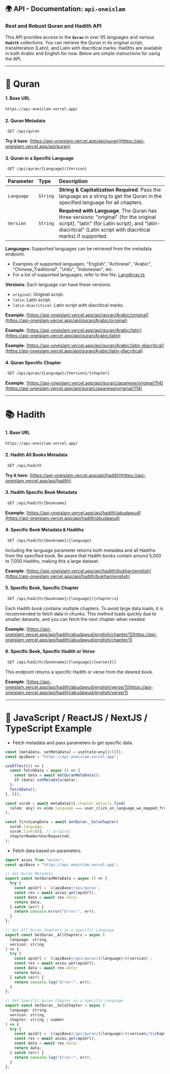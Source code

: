 ## 🌍 API - Documentation: `api-oneislam`

### Rest and Robust Quran and Hadith API

This API provides access to the **`Quran`** in over 95 languages and various **`Hadith`** collections. You can retrieve the Quran in its original script, transliteration (Latin), and Latin with diacritical marks. Hadiths are available in both Arabic and English for now. Below are simple instructions for using the API.

---

# 📖 Quran

#### 1. Base URL

```bash
https://api-oneislam.vercel.app/
```

#### 2. Quran Metadata

```bash
 GET /api/quran
```

**Try it here**: [https://api-oneislam.vercel.app/api/quran](https://api-oneislam.vercel.app/api/quran)

#### 3. Quran in a Specific Language

```bash
 GET /api/quran/{Language}/{Version}
```

| Parameter  | Type     | Description                                                                                                                                                                                             |
| :--------- | :------- | :------------------------------------------------------------------------------------------------------------------------------------------------------------------------------------------------------ |
| `Language` | `String` | **String & Capitalization Required**. Pass the language as a string to get the Quran in the specified language for all chapters.                                                                        |
| `Version`  | `String` | **Required with Language**. The Quran has three versions: "original" (for the original script), "latin" (for Latin script), and "latin-diacritical" (Latin script with diacritical marks) if supported. |

**Languages**: Supported languages can be retrieved from the metadata endpoint.

- Examples of supported languages: "English", "Achinese", "Arabic", "Chinese_Traditional", "Urdu", "Indonesian", etc.
- For a list of supported languages, refer to this file: [LangArray.ts](https://raw.githubusercontent.com/haseebllc/api-oneislam/main/app/api/quran/%5B...slug%5D/LangArray.ts)

**Versions**: Each language can have these versions:

- `original`: Original script.
- `latin`: Latin script.
- `latin-diacritical`: Latin script with diacritical marks.

**Example**: [https://api-oneislam.vercel.app/api/quran/Arabic/original](https://api-oneislam.vercel.app/api/quran/Arabic/original)

**Example**: [https://api-oneislam.vercel.app/api/quran/Arabic/latin](https://api-oneislam.vercel.app/api/quran/Arabic/latin)

**Example**: [https://api-oneislam.vercel.app/api/quran/Arabic/latin-diacritical](https://api-oneislam.vercel.app/api/quran/Arabic/latin-diacritical)

#### 4. Quran Specific Chapter

```bash
 GET /api/quran/{Language}/{Version}/{chapter}
```

**Example**: [https://api-oneislam.vercel.app/api/quran/Japanese/original/114](https://api-oneislam.vercel.app/api/quran/Japanese/original/114)

---

# 📚 Hadith

#### 1. Base URL

```bash
https://api-oneislam.vercel.app/
```

#### 2. Hadith All Books Metadata

```bash
 GET /api/hadith
```

**Try it here**: [https://api-oneislam.vercel.app/api/hadith](https://api-oneislam.vercel.app/api/hadith)

#### 3. Hadith Specific Book Metadata

```bash
 GET /api/hadith/{bookname}
```

**Example**: [https://api-oneislam.vercel.app/api/hadith/abudawud](https://api-oneislam.vercel.app/api/hadith/abudawud)

#### 4. Specific Book Metadata & Hadiths

```bash
 GET /api/hadith/{bookname}/{language}
```

Including the language parameter returns both metadata and all Hadiths from the specified book. Be aware that Hadith books contain around 5,000 to 7,000 Hadiths, making this a large dataset.

**Example**: [https://api-oneislam.vercel.app/api/hadith/bukhari/english](https://api-oneislam.vercel.app/api/hadith/bukhari/english)

#### 5. Specific Book, Specific Chapter

```bash
 GET /api/hadith/{bookname}/{language}/{chapter/x}
```

Each Hadith book contains multiple chapters. To avoid large data loads, it is recommended to fetch data in chunks. This method loads quickly due to smaller datasets, and you can fetch the next chapter when needed.

**Example**: [https://api-oneislam.vercel.app/api/hadith/abudawud/english/chapter/1](https://api-oneislam.vercel.app/api/hadith/abudawud/english/chapter/1)

#### 6. Specific Book, Specific Hadith or Verse

```bash
 GET /api/hadith/{bookname}/{language}/{verse(X)}
```

This endpoint returns a specific Hadith or verse from the desired book.

**Example**: [https://api-oneislam.vercel.app/api/hadith/abudawud/english/verse/1](https://api-oneislam.vercel.app/api/hadith/abudawud/english/verse/1)

---

# 📝 JavaScript / ReactJS / NextJS / TypeScript Example

- Fetch metadata and pass parameters to get specific data.

```javascript
const [metaData, setMetaData] = useState<any[]>([]);
const apiBase = "https://api-oneislam.vercel.app";

useEffect(() => {
  const fetchData = async () => {
    const data = await GetQuranMetaData();
    if (data) setMetaData(data);
  };
  fetchData();
}, []);

const surah = await metaData[0].chapter_details.find(
  (elem: any) => elem.language === user_click_on_language_we_mapped_from_metadata
);

const firstLangData = await GetQuran__SoloChapter(
  surah.language,
  surah.links[0], // original
  chapterNumberUserRequested,
);
```

- Fetch data based on parameters.

```javascript
import axios from "axios";
const apiBase = "https://api-oneislam.vercel.app";

// Get Quran Metadata
export const GetQuranMetaData = async () => {
  try {
    const apiUrl = `${apiBase}/api/quran`;
    const res = await axios.get(apiUrl);
    const data = await res.data;
    return data;
  } catch (err) {
    return console.error("Error:", err);
  }
};

// Get All Quran Chapters in a Specific Language
export const GetQuran__AllChapters = async (
  language: string,
  version: string
) => {
  try {
    const apiUrl = `${apiBase}/api/quran/${language}/${version}`;
    const res = await axios.get(apiUrl);
    const data = await res.data;
    return data;
  } catch (err) {
    return console.log("Error:", err);
  }
};

// Get Specific Quran Chapter in a Specific Language
export const GetQuran__SoloChapter = async (
  language: string,
  version: string,
  chapter: string | number
) => {
  try {
    const apiUrl = `${apiBase}/api/quran/${language}/${version}/${chapter}`;
    const res = await axios.get(apiUrl);
    const data = await res.data;
    return data;
  } catch (err) {
    return console.log("Error:", err);
  }
};
```
